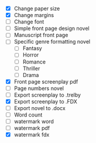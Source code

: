 - [x] Change paper size
- [x] Change margins
- [ ] Change font
- [ ] Simple front page design novel
- [ ] Manuscript front page
- [ ] Specific genre formatting novel
  - [ ] Fantasy
  - [ ] Horror
  - [ ] Romance
  - [ ] Thriller
  - [ ] Drama
- [x] Front page screenplay pdf
- [ ] Page numbers novel
- [ ] Export screenplay to .trelby
- [x] Export screenplay to .FDX
- [ ] Export novel to .docx
- [ ] Word count
- [ ] watermark word
- [ ] watermark pdf
- [x] watermark fdx

